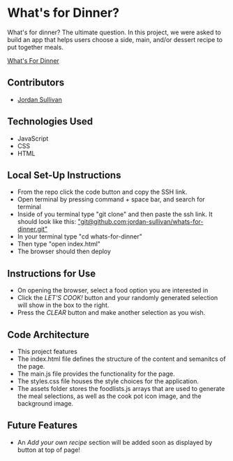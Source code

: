 # What's for Dinner?

What's for dinner? The ultimate question. In this project, we were asked to build an app that helps users choose a side, main, and/or dessert recipe to put together meals.

[What's For Dinner]("https://frontend.turing.edu/projects/module-1/assets/dinner/dinner_2.png")

## Contributors

- [Jordan Sullivan](https://github.com/jordan-sullivan)

## Technologies Used

- JavaScript
- CSS
- HTML

## Local Set-Up Instructions

- From the repo click the code button and copy the SSH link.
- Open terminal by pressing command + space bar, and search for terminal
- Inside of you terminal type "git clone" and then paste the ssh link. It should look like this: ["git@github.com:jordan-sullivan/whats-for-dinner.git"](https://github.com/jordan-sullivan/whats-for-dinner)
- In your terminal type "cd whats-for-dinner"
- Then type "open index.html"
- The browser should then deploy

## Instructions for Use

- On opening the browser, select a food option you are interested in
- Click the _LET'S COOK!_ button and your randomly generated selection will show in the box to the right.
- Press the _CLEAR_ button and make another selection as you wish.

## Code Architecture

- This project features
- The index.html file defines the structure of the content and semanitcs of the page.
- The main.js file provides the functionality for the page.
- The styles.css file houses the style choices for the application.
- The assets folder stores the foodlists.js arrays that are used to generate the meal selections, as well as the cook pot icon image, and the background image.

## Future Features

- An _Add your own recipe_ section will be added soon as displayed by button at top of page!
